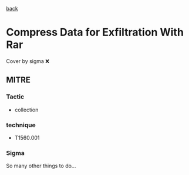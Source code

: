 [back](../index.md)
# Compress Data for Exfiltration With Rar
Cover by sigma :x: 

## MITRE
### Tactic
  - collection

### technique
  - T1560.001

### Sigma

 So many other things to do...